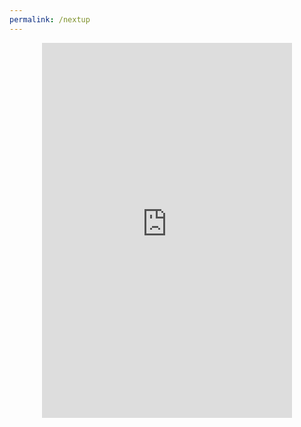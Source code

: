 ```yaml
---
permalink: /nextup
---
```


<p style="text-align:center;"><iframe style="border-width:0;" id="bookwyrm_list_embed" width="400" height="600" title="Next Up, a list by Tijs on BookWyrm" src="http://bookwyrm.social/list/3042/embed/b3503765c95c45dcb79526c7399985f9"></iframe></p>
